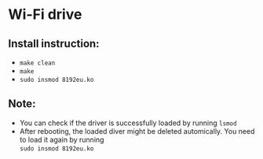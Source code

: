 # Wi-Fi drive
## Install instruction:
* `make clean`
* `make`
* `sudo insmod 8192eu.ko`

## Note:

* You can check if the driver is successfully loaded by running `lsmod`
* After rebooting, the loaded diver might be deleted automically. You need to load it again by running <br> `sudo insmod 8192eu.ko`
